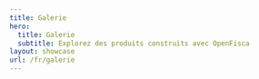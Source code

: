 ```yaml
---
title: Galerie
hero:
  title: Galerie
  subtitle: Explorez des produits construits avec OpenFisca
layout: showcase
url: /fr/galerie
---
```

